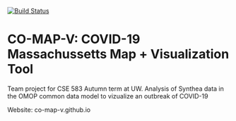 [![Build Status](https://travis-ci.org/co-map-v/co-map-v.github.io.svg?branch=main)](https://travis-ci.org/co-map-v/co-map-v.github.io)

# CO-MAP-V: COVID-19 Massachussetts Map + Visualization Tool
Team project for CSE 583 Autumn term at UW. Analysis of Synthea data in the OMOP common data model to vizualize an outbreak of COVID-19

Website: co-map-v.github.io
